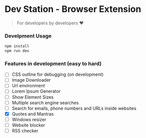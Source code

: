 # Dev Station - Browser Extension

> For developers by developers ❤️
### Develpment Usage
```sh
npm install 
npm run dev
```


### Features in development (easy to hard)
- [ ] CSS outline for debugging (on development)
- [ ] Image Downloader
- [ ] Url environment
- [ ] Lorem Ipsum Generator
- [ ] Show Element Sizes
- [ ] Multiple search engine searches
- [ ] Search for emails, phone numbers and URLs inside websites
- [x] Quotes and Mantras
- [ ] Windows resizer
- [ ] Website blocker
- [ ] RSS checker
